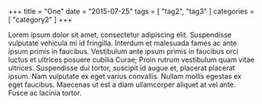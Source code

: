+++
title = "One"
date = "2015-07-25"
tags = [ "tag2", "tag3" ]
categories = [ "category2" ]
+++

Lorem ipsum dolor sit amet, consectetur adipiscing elit. Suspendisse vulputate
vehicula mi id fringilla. Interdum et malesuada fames ac ante ipsum primis in
faucibus. Vestibulum ante ipsum primis in faucibus orci luctus et ultrices
posuere cubilia Curae; Proin rutrum vestibulum quam vitae ultrices. Suspendisse
dui tortor, suscipit id augue et, placerat placerat ipsum. Nam vulputate ex
eget varius convallis. Nullam mollis egestas ex eget faucibus. Maecenas ut est
a diam ullamcorper aliquet at vel ante. Fusce ac lacinia tortor.


